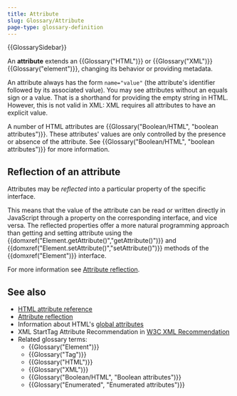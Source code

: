 ```yaml
---
title: Attribute
slug: Glossary/Attribute
page-type: glossary-definition
---
```


{{GlossarySidebar}}

An **attribute** extends an {{Glossary("HTML")}} or {{Glossary("XML")}} {{Glossary("element")}}, changing its behavior or providing metadata.

An attribute always has the form `name="value"` (the attribute's identifier followed by its associated value). You may see attributes without an equals sign or a value. That is a shorthand for providing the empty string in HTML. However, this is not valid in XML: XML requires all attributes to have an explicit value.

A number of HTML attributes are {{Glossary("Boolean/HTML", "boolean attributes")}}. These attributes' values are only controlled by the presence or absence of the attribute. See {{Glossary("Boolean/HTML", "boolean attributes")}} for more information.

## Reflection of an attribute

Attributes may be _reflected_ into a particular property of the specific interface.

This means that the value of the attribute can be read or written directly in JavaScript through a property on the corresponding interface, and vice versa.
The reflected properties offer a more natural programming approach than getting and setting attribute using the {{domxref("Element.getAttribute()","getAttribute()")}} and {{domxref("Element.setAttribute()","setAttribute()")}} methods of the {{domxref("Element")}} interface.

For more information see [Attribute reflection](/en-US/docs/Web/API/Document_Object_Model/Reflected_attributes).

## See also

- [HTML attribute reference](/en-US/docs/Web/HTML/Reference/Attributes)
- [Attribute reflection](/en-US/docs/Web/API/Document_Object_Model/Reflected_attributes)
- Information about HTML's [global attributes](/en-US/docs/Web/HTML/Reference/Global_attributes)
- XML StartTag Attribute Recommendation in [W3C XML Recommendation](https://www.w3.org/TR/xml#sec-starttags)
- Related glossary terms:
  - {{Glossary("Element")}}
  - {{Glossary("Tag")}}
  - {{Glossary("HTML")}}
  - {{Glossary("XML")}}
  - {{Glossary("Boolean/HTML", "Boolean attributes")}}
  - {{Glossary("Enumerated", "Enumerated attributes")}}
